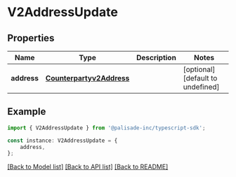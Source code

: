 # V2AddressUpdate


## Properties

Name | Type | Description | Notes
------------ | ------------- | ------------- | -------------
**address** | [**Counterpartyv2Address**](Counterpartyv2Address.md) |  | [optional] [default to undefined]

## Example

```typescript
import { V2AddressUpdate } from '@palisade-inc/typescript-sdk';

const instance: V2AddressUpdate = {
    address,
};
```

[[Back to Model list]](../README.md#documentation-for-models) [[Back to API list]](../README.md#documentation-for-api-endpoints) [[Back to README]](../README.md)
